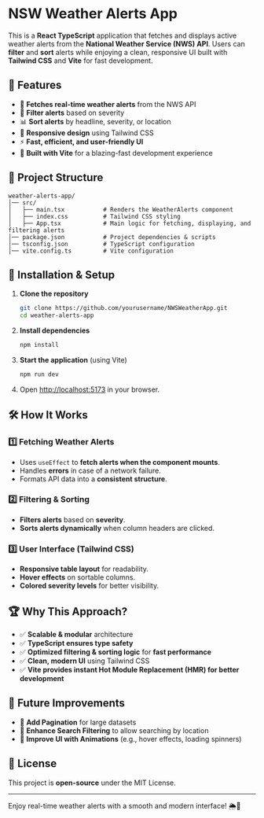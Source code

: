 # NSW Weather Alerts App

This is a **React TypeScript** application that fetches and displays active weather alerts from the **National Weather Service (NWS) API**. Users can **filter** and **sort** alerts while enjoying a clean, responsive UI built with **Tailwind CSS** and **Vite** for fast development.

## 🚀 Features

- 📡 **Fetches real-time weather alerts** from the NWS API
- 🔎 **Filter alerts** based on severity
- 📊 **Sort alerts** by headline, severity, or location
- 🎨 **Responsive design** using Tailwind CSS
- ⚡ **Fast, efficient, and user-friendly UI**
- 🚀 **Built with Vite** for a blazing-fast development experience

## 📁 Project Structure

```
weather-alerts-app/
│── src/
│   ├── main.tsx           # Renders the WeatherAlerts component
│   ├── index.css          # Tailwind CSS styling
│   ├── App.tsx            # Main logic for fetching, displaying, and filtering alerts
│── package.json           # Project dependencies & scripts
│── tsconfig.json          # TypeScript configuration
│── vite.config.ts         # Vite configuration
```

## 🔧 Installation & Setup

1. **Clone the repository**
   ```sh
   git clone https://github.com/yourusername/NWSWeatherApp.git
   cd weather-alerts-app
   ```
2. **Install dependencies**
   ```sh
   npm install
   ```
3. **Start the application** (using Vite)
   ```sh
   npm run dev
   ```
4. Open [http://localhost:5173](http://localhost:5173) in your browser.

## 🛠 How It Works

### 1️⃣ Fetching Weather Alerts

- Uses `useEffect` to **fetch alerts when the component mounts**.
- Handles **errors** in case of a network failure.
- Formats API data into a **consistent structure**.

### 2️⃣ Filtering & Sorting

- **Filters alerts** based on **severity**.
- **Sorts alerts dynamically** when column headers are clicked.

### 3️⃣ User Interface (Tailwind CSS)

- **Responsive table layout** for readability.
- **Hover effects** on sortable columns.
- **Colored severity levels** for better visibility.

## 🏆 Why This Approach?

- ✅ **Scalable & modular** architecture
- ✅ **TypeScript ensures type safety**
- ✅ **Optimized filtering & sorting logic** for **fast performance**
- ✅ **Clean, modern UI** using Tailwind CSS
- ✅ **Vite provides instant Hot Module Replacement (HMR) for better development**

## 📌 Future Improvements

- 🔹 **Add Pagination** for large datasets
- 🔹 **Enhance Search Filtering** to allow searching by location
- 🔹 **Improve UI with Animations** (e.g., hover effects, loading spinners)

## 📜 License

This project is **open-source** under the MIT License.

---

Enjoy real-time weather alerts with a smooth and modern interface! 🌦️🚀